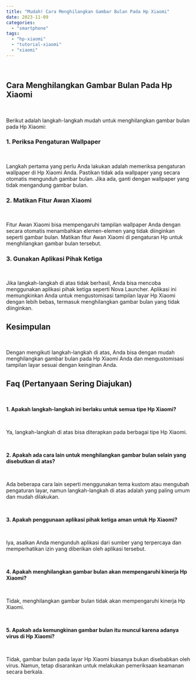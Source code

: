 ```yaml
---
title: "Mudah! Cara Menghilangkan Gambar Bulan Pada Hp Xiaomi"
date: 2023-11-09
categories: 
  - "smartphone"
tags: 
  - "hp-xiaomi"
  - "tutorial-xiaomi"
  - "xiaomi"
---
```


 

## Cara Menghilangkan Gambar Bulan Pada Hp Xiaomi

 

Berikut adalah langkah-langkah mudah untuk menghilangkan gambar bulan pada Hp Xiaomi:

### 1\. Periksa Pengaturan Wallpaper

 

Langkah pertama yang perlu Anda lakukan adalah memeriksa pengaturan wallpaper di Hp Xiaomi Anda. Pastikan tidak ada wallpaper yang secara otomatis mengunduh gambar bulan. Jika ada, ganti dengan wallpaper yang tidak mengandung gambar bulan.

### 2\. Matikan Fitur Awan Xiaomi

 

Fitur Awan Xiaomi bisa mempengaruhi tampilan wallpaper Anda dengan secara otomatis menambahkan elemen-elemen yang tidak diinginkan seperti gambar bulan. Matikan fitur Awan Xiaomi di pengaturan Hp untuk menghilangkan gambar bulan tersebut.

### 3\. Gunakan Aplikasi Pihak Ketiga

 

Jika langkah-langkah di atas tidak berhasil, Anda bisa mencoba menggunakan aplikasi pihak ketiga seperti Nova Launcher. Aplikasi ini memungkinkan Anda untuk mengustomisasi tampilan layar Hp Xiaomi dengan lebih bebas, termasuk menghilangkan gambar bulan yang tidak diinginkan.

## Kesimpulan

 

Dengan mengikuti langkah-langkah di atas, Anda bisa dengan mudah menghilangkan gambar bulan pada Hp Xiaomi Anda dan mengustomisasi tampilan layar sesuai dengan keinginan Anda.

## Faq (Pertanyaan Sering Diajukan)

 

**1\. Apakah langkah-langkah ini berlaku untuk semua tipe Hp Xiaomi?**

 

Ya, langkah-langkah di atas bisa diterapkan pada berbagai tipe Hp Xiaomi.

 

**2\. Apakah ada cara lain untuk menghilangkan gambar bulan selain yang disebutkan di atas?**

 

Ada beberapa cara lain seperti menggunakan tema kustom atau mengubah pengaturan layar, namun langkah-langkah di atas adalah yang paling umum dan mudah dilakukan.

 

**3\. Apakah penggunaan aplikasi pihak ketiga aman untuk Hp Xiaomi?**

 

Iya, asalkan Anda mengunduh aplikasi dari sumber yang terpercaya dan memperhatikan izin yang diberikan oleh aplikasi tersebut.

 

**4\. Apakah menghilangkan gambar bulan akan mempengaruhi kinerja Hp Xiaomi?**

 

Tidak, menghilangkan gambar bulan tidak akan mempengaruhi kinerja Hp Xiaomi.

 

**5\. Apakah ada kemungkinan gambar bulan itu muncul karena adanya virus di Hp Xiaomi?**

 

Tidak, gambar bulan pada layar Hp Xiaomi biasanya bukan disebabkan oleh virus. Namun, tetap disarankan untuk melakukan pemeriksaan keamanan secara berkala.

